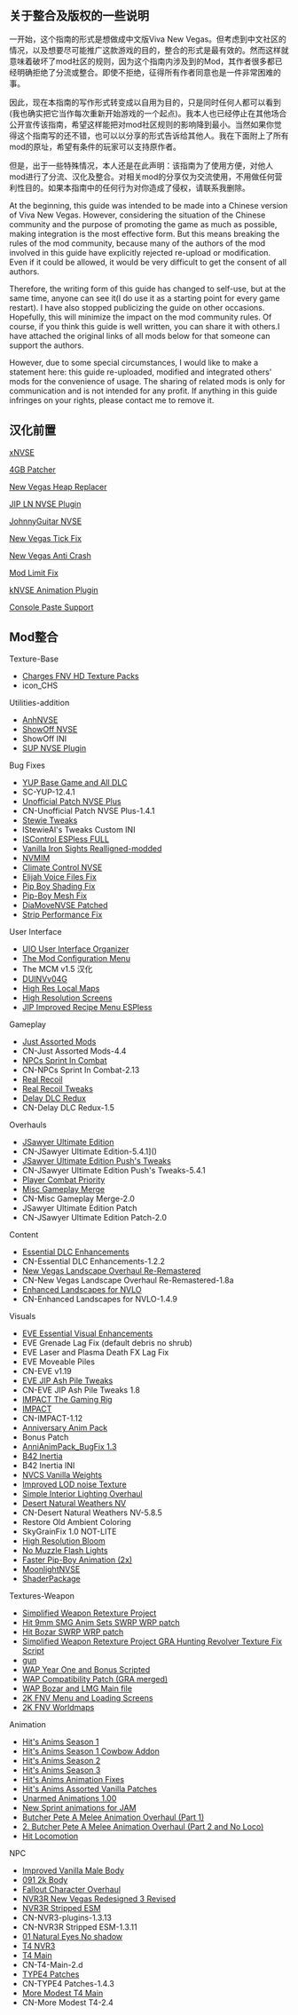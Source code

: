 ## 关于整合及版权的一些说明

一开始，这个指南的形式是想做成中文版Viva New Vegas。但考虑到中文社区的情况，以及想要尽可能推广这款游戏的目的，整合的形式是最有效的。然而这样就意味着破坏了mod社区的规则，因为这个指南内涉及到的Mod，其作者很多都已经明确拒绝了分流或整合。即使不拒绝，征得所有作者同意也是一件非常困难的事。

因此，现在本指南的写作形式转变成以自用为目的，只是同时任何人都可以看到(我也确实把它当作每次重新开始游戏的一个起点)。我本人也已经停止在其他场合公开宣传该指南，希望这样能把对mod社区规则的影响降到最小。当然如果你觉得这个指南写的还不错，也可以以分享的形式告诉给其他人。我在下面附上了所有mod的原址，希望有条件的玩家可以支持原作者。

但是，出于一些特殊情况，本人还是在此声明：该指南为了使用方便，对他人mod进行了分流、汉化及整合。对相关mod的分享仅为交流使用，不用做任何营利性目的。如果本指南中的任何行为对你造成了侵权，请联系我删除。

At the beginning, this guide was intended to be made into a Chinese version of Viva New Vegas. However, considering the situation of the Chinese community and the purpose of promoting the game as much as possible, making integration is the most effective form. But this means breaking the rules of the mod community, because many of the authors of the mod involved in this guide have explicitly rejected re-upload or modification. Even if it could be allowed, it would be very difficult to get the consent of all authors. 

Therefore, the writing form of this guide has changed to self-use, but at the same time, anyone can see it(I do use it as a starting point for every game restart). I have also stopped publicizing the guide on other occasions. Hopefully, this will minimize the impact on the mod community rules. Of course, if you think this guide is well written, you can share it with others.I have attached the original links of all mods below for that someone can support the authors.

However, due to some special circumstances, I would like to make a statement here: this guide re-uploaded, modified and integrated others' mods for the convenience of usage. The sharing of related mods is only for communication and is not intended for any profit. If anything in this guide infringes on your rights, please contact me to remove it.

## 汉化前置

[xNVSE](https://www.nexusmods.com/newvegas/mods/67883)

[4GB Patcher](https://www.nexusmods.com/newvegas/mods/62552)

[New Vegas Heap Replacer](https://www.nexusmods.com/newvegas/mods/69779)

[JIP LN NVSE Plugin](https://www.nexusmods.com/newvegas/mods/58277)

[JohnnyGuitar NVSE](https://www.nexusmods.com/newvegas/mods/66927)

[New Vegas Tick Fix](https://www.nexusmods.com/newvegas/mods/66537)

[New Vegas Anti Crash](https://www.nexusmods.com/newvegas/mods/53635)

[Mod Limit Fix](https://www.nexusmods.com/newvegas/mods/68714)

[kNVSE Animation Plugin](https://www.nexusmods.com/newvegas/mods/71336)

[Console Paste Support](https://www.nexusmods.com/newvegas/mods/65906)

## Mod整合

Texture-Base

- [Charges FNV HD Texture Packs](https://www.nexusmods.com/newvegas/mods/66368)
- icon_CHS

Utilities-addition

- [AnhNVSE](https://www.nexusmods.com/newvegas/mods/74012)
- [ShowOff NVSE](https://www.nexusmods.com/newvegas/mods/72541)
- ShowOff INI
- [SUP NVSE Plugin](https://www.nexusmods.com/newvegas/mods/73160)

Bug Fixes

- [YUP Base Game and All DLC](https://www.nexusmods.com/newvegas/mods/51664)
- SC-YUP-12.4.1
- [Unofficial Patch NVSE Plus](https://www.nexusmods.com/newvegas/mods/71239)
- CN-Unofficial Patch NVSE Plus-1.4.1
- [Stewie Tweaks](https://www.nexusmods.com/newvegas/mods/66347)
- lStewieAl's Tweaks Custom INI
- [ISControl ESPless FULL](https://www.nexusmods.com/newvegas/mods/75417)
- [Vanilla Iron Sights Realligned-modded](https://www.nexusmods.com/newvegas/mods/77672)
- [NVMIM](https://www.nexusmods.com/newvegas/mods/74295)
- [Climate Control NVSE](https://www.nexusmods.com/newvegas/mods/77205)
- [Elijah Voice Files Fix](https://www.nexusmods.com/newvegas/mods/73526)
- [Pip Boy Shading Fix](https://www.nexusmods.com/newvegas/mods/77957)
- [Pip-Boy Mesh Fix](https://www.nexusmods.com/newvegas/mods/78173)
- [DiaMoveNVSE Patched](https://www.nexusmods.com/newvegas/mods/78534)
- [Strip Performance Fix](https://www.nexusmods.com/newvegas/mods/78617)

User Interface

- [UIO User Interface Organizer](https://www.nexusmods.com/newvegas/mods/57174)
- [The Mod Configuration Menu](https://www.nexusmods.com/newvegas/mods/42507)
- The MCM v1.5 汉化
- [DUINVv04G](https://www.moddb.com/mods/unofficial-darnified-ui-update/downloads/unofficial-darnified-ui-update-fnv1)
- [High Res Local Maps](https://www.nexusmods.com/newvegas/mods/77963)
- [High Resolution Screens](https://www.nexusmods.com/newvegas/mods/77989)
- [JIP Improved Recipe Menu ESPless](https://www.nexusmods.com/newvegas/mods/75920)

Gameplay

- [Just Assorted Mods](https://www.nexusmods.com/newvegas/mods/66666)
- CN-Just Assorted Mods-4.4
- [NPCs Sprint In Combat](https://www.nexusmods.com/newvegas/mods/68179)
- CN-NPCs Sprint In Combat-2.13
- [Real Recoil](https://www.nexusmods.com/newvegas/mods/62153)
- [Real Recoil Tweaks](https://www.nexusmods.com/newvegas/mods/79358)
- [Delay DLC Redux](https://www.nexusmods.com/newvegas/mods/75851)
- CN-Delay DLC Redux-1.5

Overhauls

- [JSawyer Ultimate Edition](https://www.nexusmods.com/newvegas/mods/61592)
- CN-JSawyer Ultimate Edition-5.4.1]()
- [JSawyer Ultimate Edition Push's Tweaks](https://www.nexusmods.com/newvegas/mods/61592)
- CN-JSawyer Ultimate Edition Push's Tweaks-5.4.1
- [Player Combat Priority](https://www.nexusmods.com/newvegas/mods/71699)
- [Misc Gameplay Merge](https://www.nexusmods.com/newvegas/mods/73921)
- CN-Misc Gameplay Merge-2.0
- JSawyer Ultimate Edition Patch
- CN-JSawyer Ultimate Edition Patch-2.0

Content

- [Essential DLC Enhancements](https://www.nexusmods.com/newvegas/mods/73803)
- CN-Essential DLC Enhancements-1.2.2
- [New Vegas Landscape Overhaul Re-Remastered](https://www.nexusmods.com/newvegas/mods/74218)
- CN-New Vegas Landscape Overhaul Re-Remastered-1.8a
- [Enhanced Landscapes for NVLO](https://www.nexusmods.com/newvegas/mods/69406)
- CN-Enhanced Landscapes for NVLO-1.4.9

Visuals

- [EVE Essential Visual Enhancements](https://www.nexusmods.com/newvegas/mods/42666)
- EVE Grenade Lag Fix (default debris no shrub)
- EVE Laser and Plasma Death FX Lag Fix
- EVE Moveable Piles
- CN-EVE v1.19
- [EVE JIP Ash Pile Tweaks](https://www.nexusmods.com/newvegas/mods/64229)
- CN-EVE JIP Ash Pile Tweaks 1.8
- [IMPACT The Gaming Rig](https://www.nexusmods.com/newvegas/mods/57113)
- [IMPACT](https://www.nexusmods.com/newvegas/mods/62050)
- CN-IMPACT-1.12
- [Anniversary Anim Pack](https://www.nexusmods.com/newvegas/mods/70158)
- Bonus Patch
- [AnniAnimPack_BugFix 1.3](https://www.nexusmods.com/newvegas/mods/72320)
- [B42 Inertia](https://www.nexusmods.com/newvegas/mods/64335)
- B42 Inertia INI
- [NVCS Vanilla Weights](https://www.nexusmods.com/newvegas/mods/68776)
- [Improved LOD noise Texture](https://www.nexusmods.com/newvegas/mods/46451)
- [Simple Interior Lighting Overhaul](https://www.nexusmods.com/newvegas/mods/71390)
- [Desert Natural Weathers NV](https://www.nexusmods.com/newvegas/mods/75437)
- CN-Desert Natural Weathers NV-5.8.5
- Restore Old Ambient Coloring
- SkyGrainFix 1.0 NOT-LITE
- [High Resolution Bloom](https://www.nexusmods.com/newvegas/mods/77933)
- [No Muzzle Flash Lights](https://www.nexusmods.com/newvegas/mods/77781)
- [Faster Pip-Boy Animation (2x)](https://www.nexusmods.com/newvegas/mods/67761)
- [MoonlightNVSE](https://www.nexusmods.com/newvegas/mods/77683)
- [ShaderPackage](https://www.nexusmods.com/newvegas/mods/69135)

Textures-Weapon

- [Simplified Weapon Retexture Project](https://www.nexusmods.com/newvegas/mods/73675)
- [Hit 9mm SMG Anim Sets SWRP WRP patch](https://www.nexusmods.com/newvegas/mods/76301)
- [Hit Bozar SWRP WRP patch](https://www.nexusmods.com/newvegas/mods/76301)
- [Simplified Weapon Retexture Project GRA Hunting Revolver Texture Fix Script](https://www.nexusmods.com/newvegas/mods/76301)
- [gun](https://www.nexusmods.com/newvegas/mods/76301)
- [WAP Year One and Bonus Scripted](https://www.nexusmods.com/newvegas/mods/78140)
- [WAP Compatibility Patch (GRA merged)](https://www.nexusmods.com/newvegas/mods/78140)
- [WAP Bozar and LMG Main file](https://www.nexusmods.com/newvegas/mods/78140)
- [2K FNV Menu and Loading Screens](https://www.nexusmods.com/newvegas/mods/76605)
- [2K FNV Worldmaps](https://www.nexusmods.com/newvegas/mods/76605)

Animation

- [Hit's Anims Season 1](https://www.nexusmods.com/newvegas/mods/73856)
- [Hit's Anims Season 1 Cowbow Addon](https://www.nexusmods.com/newvegas/mods/73856)
- [Hit's Anims Season 2](https://www.nexusmods.com/newvegas/mods/75208)
- [Hit's Anims Season 3](https://www.nexusmods.com/newvegas/mods/76843)
- [Hit's Anims Animation Fixes](https://www.nexusmods.com/newvegas/mods/76457)
- [Hit's Anims Assorted Vanilla Patches](https://www.nexusmods.com/newvegas/mods/76413)
- [Unarmed Animations 1.00](https://www.nexusmods.com/newvegas/mods/75909)
- [New Sprint animations for JAM](https://www.nexusmods.com/newvegas/mods/74839)
- [Butcher Pete A Melee Animation Overhaul (Part 1)](https://www.nexusmods.com/newvegas/mods/76055)
- [2. Butcher Pete A Melee Animation Overhaul (Part 2 and No Loco)](https://www.nexusmods.com/newvegas/mods/77177)
- [Hit Locomotion](https://www.nexusmods.com/newvegas/mods/76097)

NPC

- [Improved Vanilla Male Body](https://www.nexusmods.com/newvegas/mods/70160)
- [091 2k Body](https://www.nexusmods.com/newvegas/mods/70160)
- [Fallout Character Overhaul](https://www.nexusmods.com/newvegas/mods/54460)
- [NVR3R New Vegas Redesigned 3 Revised](https://www.nexusmods.com/newvegas/mods/72951)
- [NVR3R Stripped ESM](https://www.nexusmods.com/newvegas/mods/72951)
- CN-NVR3-plugins-1.3.13
- CN-NVR3R Stripped ESM-1.3.11
- [01 Natural Eyes No shadow](https://www.nexusmods.com/newvegas/mods/62811)
- [T4 NVR3](https://www.nexusmods.com/newvegas/mods/68424)
- [T4 Main](https://www.nexusmods.com/newvegas/mods/66903)
- CN-T4-Main-2.d
- [TYPE4 Patches](https://www.nexusmods.com/newvegas/mods/74893)
- CN-TYPE4 Patches-1.4.3
- [More Modest T4 Main](https://www.nexusmods.com/newvegas/mods/69642)
- CN-More Modest T4-2.4
